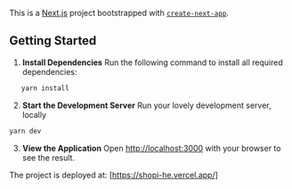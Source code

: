 This is a [Next.js](https://nextjs.org/) project bootstrapped with [`create-next-app`](https://github.com/vercel/next.js/tree/canary/packages/create-next-app).

## Getting Started

1. **Install Dependencies**
Run the following command to install all required dependencies:
```bash
   yarn install
```

2. **Start the Development Server**
Run your lovely development server, locally
```bash
yarn dev
```

3. **View the Application**
Open [http://localhost:3000](http://localhost:3000) with your browser to see the result.


The project is deployed at: [https://shopi-he.vercel.app/]